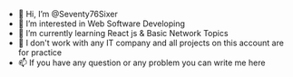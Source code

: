 - 👋 Hi, I’m @Seventy76Sixer
- 👀 I’m interested in Web Software Developing
- 🌱 I’m currently learning React js & Basic Network Topics
- 💞️ I don't work with any IT company and all projects on this account are for practice
- 📫 If you have any question or any problem you can write me here

<!---
Seventy76Sixer/Seventy76Sixer is a ✨ special ✨ repository because its `README.md` (this file) appears on your GitHub profile.
You can click the Preview link to take a look at your changes.
--->
